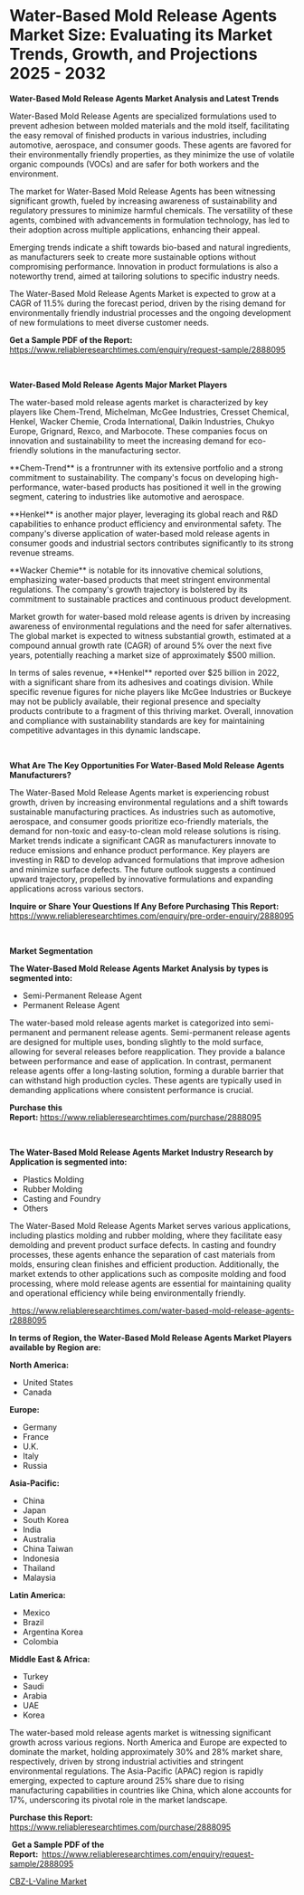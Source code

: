 <p><h1>Water-Based Mold Release Agents Market Size: Evaluating its Market Trends, Growth, and Projections 2025 - 2032</h1></p><p><strong>Water-Based Mold Release Agents Market Analysis and Latest Trends</strong></p>
<p><p>Water-Based Mold Release Agents are specialized formulations used to prevent adhesion between molded materials and the mold itself, facilitating the easy removal of finished products in various industries, including automotive, aerospace, and consumer goods. These agents are favored for their environmentally friendly properties, as they minimize the use of volatile organic compounds (VOCs) and are safer for both workers and the environment.</p><p>The market for Water-Based Mold Release Agents has been witnessing significant growth, fueled by increasing awareness of sustainability and regulatory pressures to minimize harmful chemicals. The versatility of these agents, combined with advancements in formulation technology, has led to their adoption across multiple applications, enhancing their appeal. </p><p>Emerging trends indicate a shift towards bio-based and natural ingredients, as manufacturers seek to create more sustainable options without compromising performance. Innovation in product formulations is also a noteworthy trend, aimed at tailoring solutions to specific industry needs. </p><p>The Water-Based Mold Release Agents Market is expected to grow at a CAGR of 11.5% during the forecast period, driven by the rising demand for environmentally friendly industrial processes and the ongoing development of new formulations to meet diverse customer needs.</p></p>
<p><strong>Get a Sample PDF of the Report:&nbsp;</strong> <a href="https://www.reliableresearchtimes.com/enquiry/request-sample/2888095?utm_campaign=2720&utm_medium=2&utm_source=Github&utm_content=ia&utm_term=14032025&utm_id=water-based-mold-release-agents">https://www.reliableresearchtimes.com/enquiry/request-sample/2888095</a></p>
<p>&nbsp;</p>
<p><strong>Water-Based Mold Release Agents Major Market Players</strong></p>
<p><p>The water-based mold release agents market is characterized by key players like Chem-Trend, Michelman, McGee Industries, Cresset Chemical, Henkel, Wacker Chemie, Croda International, Daikin Industries, Chukyo Europe, Grignard, Rexco, and Marbocote. These companies focus on innovation and sustainability to meet the increasing demand for eco-friendly solutions in the manufacturing sector.</p><p>**Chem-Trend** is a frontrunner with its extensive portfolio and a strong commitment to sustainability. The company's focus on developing high-performance, water-based products has positioned it well in the growing segment, catering to industries like automotive and aerospace. </p><p>**Henkel** is another major player, leveraging its global reach and R&D capabilities to enhance product efficiency and environmental safety. The company's diverse application of water-based mold release agents in consumer goods and industrial sectors contributes significantly to its strong revenue streams.</p><p>**Wacker Chemie** is notable for its innovative chemical solutions, emphasizing water-based products that meet stringent environmental regulations. The company's growth trajectory is bolstered by its commitment to sustainable practices and continuous product development.</p><p>Market growth for water-based mold release agents is driven by increasing awareness of environmental regulations and the need for safer alternatives. The global market is expected to witness substantial growth, estimated at a compound annual growth rate (CAGR) of around 5% over the next five years, potentially reaching a market size of approximately $500 million.</p><p>In terms of sales revenue, **Henkel** reported over $25 billion in 2022, with a significant share from its adhesives and coatings division. While specific revenue figures for niche players like McGee Industries or Buckeye may not be publicly available, their regional presence and specialty products contribute to a fragment of this thriving market. Overall, innovation and compliance with sustainability standards are key for maintaining competitive advantages in this dynamic landscape.</p></p>
<p>&nbsp;</p>
<p><strong>What Are The Key Opportunities For Water-Based Mold Release Agents Manufacturers?</strong></p>
<p><p>The Water-Based Mold Release Agents market is experiencing robust growth, driven by increasing environmental regulations and a shift towards sustainable manufacturing practices. As industries such as automotive, aerospace, and consumer goods prioritize eco-friendly materials, the demand for non-toxic and easy-to-clean mold release solutions is rising. Market trends indicate a significant CAGR as manufacturers innovate to reduce emissions and enhance product performance. Key players are investing in R&D to develop advanced formulations that improve adhesion and minimize surface defects. The future outlook suggests a continued upward trajectory, propelled by innovative formulations and expanding applications across various sectors.</p></p>
<p><strong>Inquire or Share Your Questions If Any Before Purchasing This Report:</strong> <a href="https://www.reliableresearchtimes.com/enquiry/pre-order-enquiry/2888095?utm_campaign=2720&utm_medium=2&utm_source=Github&utm_content=ia&utm_term=14032025&utm_id=water-based-mold-release-agents">https://www.reliableresearchtimes.com/enquiry/pre-order-enquiry/2888095</a></p>
<p>&nbsp;</p>
<p><strong>Market Segmentation</strong></p>
<p><strong>The Water-Based Mold Release Agents Market Analysis by types is segmented into:</strong></p>
<p><ul><li>Semi-Permanent Release Agent</li><li>Permanent Release Agent</li></ul></p>
<p><p>The water-based mold release agents market is categorized into semi-permanent and permanent release agents. Semi-permanent release agents are designed for multiple uses, bonding slightly to the mold surface, allowing for several releases before reapplication. They provide a balance between performance and ease of application. In contrast, permanent release agents offer a long-lasting solution, forming a durable barrier that can withstand high production cycles. These agents are typically used in demanding applications where consistent performance is crucial.</p></p>
<p><strong>Purchase this Report:&nbsp;</strong><a href="https://www.reliableresearchtimes.com/purchase/2888095?utm_campaign=2720&utm_medium=2&utm_source=Github&utm_content=ia&utm_term=14032025&utm_id=water-based-mold-release-agents">https://www.reliableresearchtimes.com/purchase/2888095</a></p>
<p>&nbsp;</p>
<p><strong>The Water-Based Mold Release Agents Market Industry Research by Application is segmented into:</strong></p>
<p><ul><li>Plastics Molding</li><li>Rubber Molding</li><li>Casting and Foundry</li><li>Others</li></ul></p>
<p><p>The Water-Based Mold Release Agents Market serves various applications, including plastics molding and rubber molding, where they facilitate easy demolding and prevent product surface defects. In casting and foundry processes, these agents enhance the separation of cast materials from molds, ensuring clean finishes and efficient production. Additionally, the market extends to other applications such as composite molding and food processing, where mold release agents are essential for maintaining quality and operational efficiency while being environmentally friendly.</p></p>
<p><a href="https://www.reliableresearchtimes.com/water-based-mold-release-agents-r2888095?utm_campaign=2720&utm_medium=2&utm_source=Github&utm_content=ia&utm_term=14032025&utm_id=water-based-mold-release-agents">&nbsp;https://www.reliableresearchtimes.com/water-based-mold-release-agents-r2888095</a></p>
<p><strong>In terms of Region, the Water-Based Mold Release Agents Market Players available by Region are:</strong></p>
<p>
    <p> <strong> North America: </strong>
        <ul>
            <li>United States</li>
            <li>Canada</li>
        </ul>
        </p> 
    <p> <strong> Europe: </strong>
        <ul>
            <li>Germany</li>
            <li>France</li>
            <li>U.K.</li>
            <li>Italy</li>
            <li>Russia</li>
        </ul>
        </p> 
    <p> <strong> Asia-Pacific: </strong>
        <ul>
            <li>China</li>
            <li>Japan</li>
            <li>South Korea</li>
            <li>India</li>
            <li>Australia</li>
            <li>China Taiwan</li>
            <li>Indonesia</li>
            <li>Thailand</li>
            <li>Malaysia</li>
        </ul>
        </p> 
    <p> <strong> Latin America: </strong>
        <ul>
            <li>Mexico</li>
            <li>Brazil</li>
            <li>Argentina Korea</li>
            <li>Colombia</li>
        </ul>
        </p> 
    <p> <strong> Middle East & Africa: </strong>
        <ul>
            <li>Turkey</li>
            <li>Saudi</li>
            <li>Arabia</li>
            <li>UAE</li>
            <li>Korea</li>
        </ul>
    </p>
    </p>
<p><p>The water-based mold release agents market is witnessing significant growth across various regions. North America and Europe are expected to dominate the market, holding approximately 30% and 28% market share, respectively, driven by strong industrial activities and stringent environmental regulations. The Asia-Pacific (APAC) region is rapidly emerging, expected to capture around 25% share due to rising manufacturing capabilities in countries like China, which alone accounts for 17%, underscoring its pivotal role in the market landscape.</p></p>
<p><strong>Purchase this Report: </strong><a href="https://www.reliableresearchtimes.com/purchase/2888095?utm_campaign=2720&utm_medium=2&utm_source=Github&utm_content=ia&utm_term=14032025&utm_id=water-based-mold-release-agents">https://www.reliableresearchtimes.com/purchase/2888095</a></p>
<p>&nbsp;<strong>Get a Sample PDF of the Report:&nbsp;&nbsp;</strong><a href="https://www.reliableresearchtimes.com/enquiry/request-sample/2888095?utm_campaign=2720&utm_medium=2&utm_source=Github&utm_content=ia&utm_term=14032025&utm_id=water-based-mold-release-agents">https://www.reliableresearchtimes.com/enquiry/request-sample/2888095</a></p>
<p><strong></strong></p>
<p><p><a href="https://github.com/ravenecashe/Market-Research-Report-List-1/blob/main/cbz-l-valine-market.md?utm_campaign=2720&utm_medium=2&utm_source=Github&utm_content=ia&utm_term=14032025&utm_id=water-based-mold-release-agents">CBZ-L-Valine Market</a></p></p>